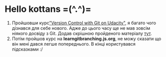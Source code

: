 # Hello kottans =(^.^)=

1) Пройшовши курс["Version Control with Git on Udacity"](https://learn.udacity.com/courses/ud123), я багато чого дізнався для себе нового. Адже до цього часу ще не мав зовсім ніякого досвіду з Git. Додав скрішною пройденого матеріалу [тут](https://github.com/nilamop/kottans-frontend/blob/main/0/Version%20Control%20with%20Git.JPG?raw=true).
2) Потім пройшов курс на **learngitbranching.js.org**, не можу сказати що він мені дався легше попереднього. В кінці користувався підсказками :/


